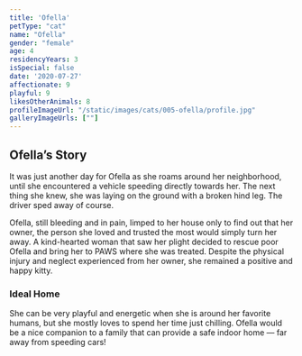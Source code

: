```yaml
---
title: 'Ofella'
petType: "cat"
name: "Ofella"
gender: "female"
age: 4
residencyYears: 3
isSpecial: false
date: '2020-07-27'
affectionate: 9
playful: 9
likesOtherAnimals: 8
profileImageUrl: "/static/images/cats/005-ofella/profile.jpg"
galleryImageUrls: [""]
---
```


## Ofella’s Story

It was just another day for Ofella as she roams around her neighborhood, until she encountered a vehicle speeding directly towards her. The next thing she knew, she was laying on the ground with a broken hind leg. The driver sped away of course.

Ofella, still bleeding and in pain, limped to her house only to find out that her owner, the person she loved and trusted the most would simply turn her away. A kind-hearted woman that saw her plight decided to rescue poor Ofella and bring her to PAWS where she was treated. Despite the physical injury and neglect experienced from her owner, she remained a positive and happy kitty.

### Ideal Home

She can be very playful and energetic when she is around her favorite humans, but she mostly loves to spend her time just chilling. Ofella would be a nice companion to a family that can provide a safe indoor home — far away from speeding cars!